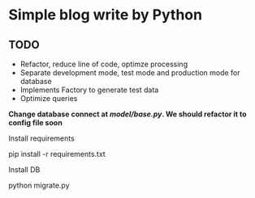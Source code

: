 # Simple blog write by Python

## TODO

* Refactor, reduce line of code, optimze processing
* Separate development mode, test mode and production mode for database
* Implements Factory to generate test data
* Optimize queries

**Change database connect at *model/base.py*. We should refactor it to config file soon**

Install requirements

  pip install -r requirements.txt

Install DB

  python migrate.py  
